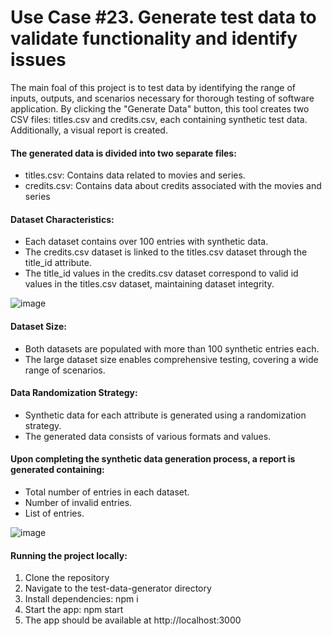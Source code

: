 # Use Case #23. Generate test data to validate functionality and identify issues

The main foal of this project is to test data by identifying the range of inputs, outputs, and scenarios necessary for thorough testing of software application. By clicking the "Generate Data" button, this tool creates two CSV files: titles.csv and credits.csv, each containing synthetic test data. Additionally, a visual report is created.

#### The generated data is divided into two separate files:

- titles.csv: Contains data related to movies and series.
- credits.csv: Contains data about credits associated with the movies and series

#### Dataset Characteristics:

- Each dataset contains over 100 entries with synthetic data.
- The credits.csv dataset is linked to the titles.csv dataset through the title_id attribute.
- The title_id values in the credits.csv dataset correspond to valid id values in the titles.csv dataset, maintaining dataset integrity.

![image](https://github.com/dmytromazun/generative-ai-uc23/assets/26287478/be1575b0-5e06-4566-a175-75d3fad7ad12)

#### Dataset Size:

- Both datasets are populated with more than 100 synthetic entries each.
- The large dataset size enables comprehensive testing, covering a wide range of scenarios.

#### Data Randomization Strategy:

- Synthetic data for each attribute is generated using a randomization strategy.
- The generated data consists of various formats and values.

#### Upon completing the synthetic data generation process, a report is generated containing:

- Total number of entries in each dataset.
- Number of invalid entries.
- List of entries.

![image](https://github.com/dmytromazun/generative-ai-uc23/assets/26287478/de3dda93-4179-4ec5-98e1-37e8535be135)

#### Running the project locally:

1. Clone the repository
2. Navigate to the test-data-generator directory
3. Install dependencies: npm i
4. Start the app: npm start
5. The app should be available at http://localhost:3000
